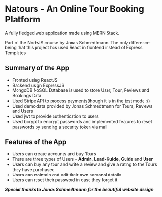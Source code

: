 # Natours - An Online Tour Booking Platform
A fully fledged web application made using MERN Stack. 

Part of the NodeJS course by Jonas Schmedtmann. The only difference being that this project has used React in frontend instead of Express Templates

## Summary of the App

- Fronted using ReactJS
- Backend usign ExpressJS
- MongoDB NoSQL Database is used to store User, Tour, Reviews and Bookings Data
- Used Stripe API to process payments(though it is in the test mode :/)
- Used demo data provided by Jonas Schmedtmann for Tours, Reviews and Users
- Used jwt to provide authentication to users
- Used bcrypt to encrypt passwords and implemented features to reset passwords by sending a security token via mail


## Features of the App
- Users can create accounts and buy Tours
- There are three types of Users - **Admin**, **Lead-Guide**, **Guide** and **User**
- Users can buy any tour and write a review and give a rating to the Tours they have purchased
- Users can maintain and edit their own personal details
- Users can reset their password in case they forget it 

***Special thanks to Jonas Schmedtmann for the beautiful website design***
